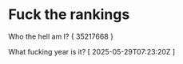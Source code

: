 # Fuck the rankings

Who the hell am I?
{ 35217668 }

What fucking year is it?
[ 2025-05-29T07:23:20Z ]
